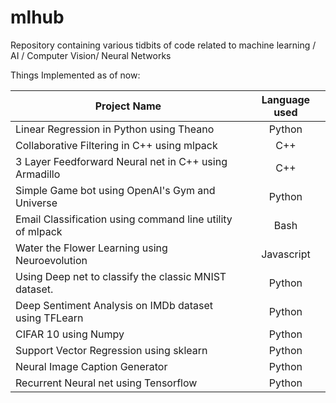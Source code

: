 # mlhub
Repository containing various tidbits of code related to machine learning / AI / Computer Vision/ Neural Networks

Things Implemented as of now:



| Project Name        | Language used|
 ------------- |:-------------:| 
| Linear Regression in Python using Theano     | Python | 
| Collaborative Filtering in C++ using mlpack      | C++      |  
| 3 Layer Feedforward Neural net in C++ using Armadillo | C++      |
| Simple Game bot using OpenAI's Gym and Universe | Python      |    
| Email Classification using command line utility of mlpack | Bash     |    
| Water the Flower Learning using Neuroevolution | Javascript     |    
| Using Deep net to classify the classic MNIST dataset. | Python      |    
| Deep Sentiment Analysis on IMDb dataset using TFLearn | Python      |
| CIFAR 10 using Numpy | Python      |
| Support Vector Regression using sklearn | Python      |  
|Neural Image Caption Generator     | Python |
|Recurrent Neural net using Tensorflow     | Python |  




